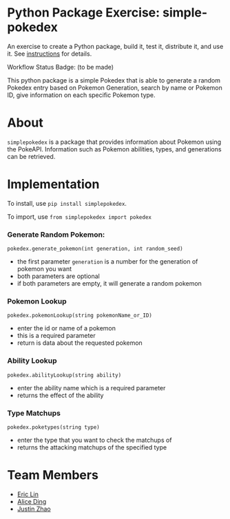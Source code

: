 # Python Package Exercise: simple-pokedex

An exercise to create a Python package, build it, test it, distribute it, and use it. See [instructions](./instructions.md) for details.

Workflow Status Badge: (to be made)

This python package is a simple Pokedex that is able to generate a random Pokedex entry based on Pokemon Generation, search by name or Pokemon ID, give information on each specific Pokemon type.

# About

`simplepokedex` is a package that provides information about Pokemon using the PokeAPI. Information such as Pokemon abilities, types, and generations can be retrieved.

# Implementation

To install, use `pip install simplepokedex`.

To import, use `from simplepokedex import pokedex`

### Generate Random Pokemon:

`pokedex.generate_pokemon(int generation, int random_seed)`

- the first parameter `generation` is a number for the generation of pokemon you want
- both parameters are optional
- if both parameters are empty, it will generate a random pokemon

### Pokemon Lookup

`pokedex.pokemonLookup(string pokemonName_or_ID)`

- enter the id or name of a pokemon
- this is a required parameter
- return is data about the requested pokemon

### Ability Lookup

`pokedex.abilityLookup(string ability)`

- enter the ability name which is a required parameter
- returns the effect of the ability

### Type Matchups

`pokedex.poketypes(string type)`

- enter the type that you want to check the matchups of
- returns the attacking matchups of the specified type

# Team Members

- [Eric Lin](https://github.com/exl7954)
- [Alice Ding](https://github.com/ayd2134)
- [Justin Zhao](https://github.com/zhaojustin)
